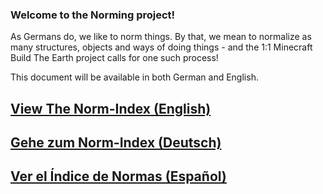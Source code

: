 ### Welcome to the Norming project!

As Germans do, we like to norm things. By that, we mean to normalize as many structures, objects and ways of doing things - and the 1:1 Minecraft Build The Earth project calls for one such process!

This document will be available in both German and English.

## [View The Norm-Index (English)](https://github.com/pxnt/BTEN/wiki/Index_EN/)

## [Gehe zum Norm-Index (Deutsch)](https://github.com/pxnt/BTEN/wiki/Index_DE/)

## [Ver el Índice de Normas (Español)](https://github.com/pxnt/BTEN/wiki/Index_ES/)
